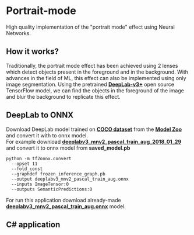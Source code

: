 # Portrait-mode
High quality implementation of the "portrait mode" effect using Neural Networks.

## How it works?
Traditionally, the portrait mode effect has been achieved using 2 lenses which detect objects present in the foreground and in the background. With advances in the field of ML, this effect can also be implemented using only image segmentation. Using the pretrained [**DeepLab-v3+**](https://github.com/tensorflow/models/tree/master/research/deeplab) open source TensorFlow model, we can find the objects in the foreground of the image and blur the background to replicate this effect.

## DeepLab to ONNX
Download DeepLab model trained on [**COCO dataset**](https://cocodataset.org/#home) from the [**Model Zoo**](https://github.com/tensorflow/models/blob/master/research/deeplab/g3doc/model_zoo.md) and convert it with to onnx model.  
For example download [**deeplabv3_mnv2_pascal_train_aug_2018_01_29**](http://download.tensorflow.org/models/deeplabv3_mnv2_pascal_train_aug_2018_01_29.tar.gz) and convert it to onnx model from **saved_model.pb**
```
python -m tf2onnx.convert 
  --opset 11
  --fold_const
  --graphdef frozen_inference_graph.pb
  --output deeplabv3_mnv2_pascal_train_aug.onnx
  --inputs ImageTensor:0
  --outputs SemanticPredictions:0
```
For run this application download already-made [**deeplabv3_mnv2_pascal_train_aug.onnx**](https://yadi.sk/d/SieS9IWAzYhdZg?w=1) model.

## C# application
